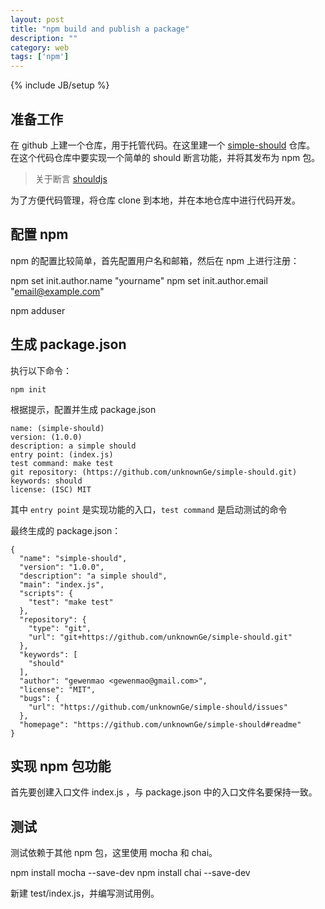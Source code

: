 ```yaml
---
layout: post
title: "npm build and publish a package"
description: ""
category: web
tags: ['npm']
---
```

{% include JB/setup %}
## 准备工作

在 github 上建一个仓库，用于托管代码。在这里建一个 [simple-should](https://github.com/unknownGe/simple-should.git) 仓库。
在这个代码仓库中要实现一个简单的 should 断言功能，并将其发布为 npm 包。

> 关于断言 [shouldjs](https://github.com/tj/should.js/)

为了方便代码管理，将仓库 clone 到本地，并在本地仓库中进行代码开发。

## 配置 npm 

npm 的配置比较简单，首先配置用户名和邮箱，然后在 npm 上进行注册：

  npm set init.author.name "yourname"
  npm set init.author.email "email@example.com"

  npm adduser
  


## 生成 package.json

执行以下命令：

    npm init 

根据提示，配置并生成 package.json

    name: (simple-should)
    version: (1.0.0)
    description: a simple should
    entry point: (index.js)
    test command: make test
    git repository: (https://github.com/unknownGe/simple-should.git)
    keywords: should
    license: (ISC) MIT
其中 `entry point` 是实现功能的入口，`test command` 是启动测试的命令  

最终生成的 package.json：

    {
      "name": "simple-should",
      "version": "1.0.0",
      "description": "a simple should",
      "main": "index.js",
      "scripts": {
        "test": "make test"
      },
      "repository": {
        "type": "git",
        "url": "git+https://github.com/unknownGe/simple-should.git"
      },
      "keywords": [
        "should"
      ],
      "author": "gewenmao <gewenmao@gmail.com>",
      "license": "MIT",
      "bugs": {
        "url": "https://github.com/unknownGe/simple-should/issues"
      },
      "homepage": "https://github.com/unknownGe/simple-should#readme"
    } 
  
## 实现 npm 包功能
  
  首先要创建入口文件 index.js ，与 package.json 中的入口文件名要保持一致。


## 测试

  测试依赖于其他 npm 包，这里使用 mocha 和 chai。

  npm install mocha --save-dev
  npm install chai --save-dev

  新建 test/index.js，并编写测试用例。
